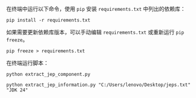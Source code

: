 在终端中运行以下命令，使用 `pip` 安装 `requirements.txt` 中列出的依赖库：

```shell
pip install -r requirements.txt
```

如果需要更新依赖库版本，可以手动编辑 `requirements.txt` 或重新运行 `pip freeze`。

```shell
pip freeze > requirements.txt
```

在终端运行脚本：

```shell
python extract_jep_component.py

python extract_jep_information.py "C:/Users/lenovo/Desktop/jeps.txt" "JDK 24"
```

